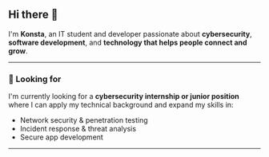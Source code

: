 ## Hi there 👋  
I'm **Konsta**, an IT student and developer passionate about **cybersecurity**, **software development**, and **technology that helps people connect and grow**.  

---
### 💼 Looking for
I'm currently looking for a **cybersecurity internship or junior position** where I can apply my technical background and expand my skills in:  
- Network security & penetration testing  
- Incident response & threat analysis  
- Secure app development  

---

